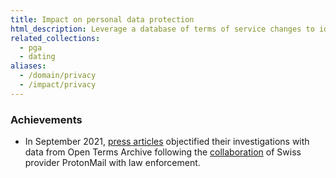 ```yaml
---
title: Impact on personal data protection
html_description: Leverage a database of terms of service changes to identify privacy practices and compliance to personal data protection frameworks such as GDPR, CCPA or LGPD
related_collections:
  - pga
  - dating
aliases: 
  - /domain/privacy
  - /impact/privacy
---
```


### Achievements

- In September 2021, [press articles](https://techcrunch.com/2021/09/06/protonmail-logged-ip-address-of-french-activist-after-order-by-swiss-authorities/) objectified their investigations with data from Open Terms Archive following the [collaboration](https://opentermsarchive.org/case-studies/protonmail-clarifies-its-privacy-policies) of Swiss provider ProtonMail with law enforcement.
